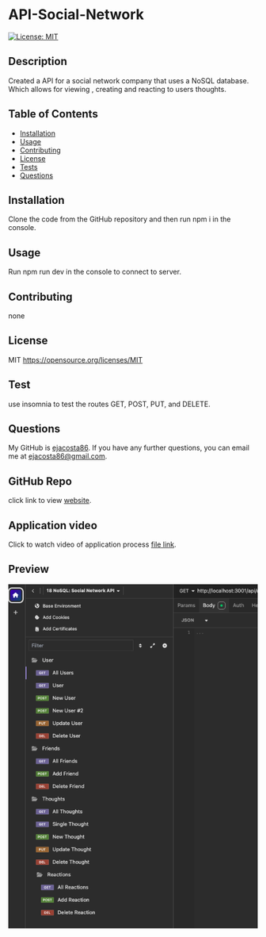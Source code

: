 # API-Social-Network
[![License: MIT](https://img.shields.io/badge/License-MIT-yellow.svg)](https://opensource.org/licenses/MIT)
   
## Description
Created a API for a social network company that uses a NoSQL database. Which allows for viewing , creating and reacting to users thoughts.

## Table of Contents
- [Installation](#installation)
- [Usage](#usage)
- [Contributing](#contributing)
- [License](#license)
- [Tests](#tests)
- [Questions](#questions)

## Installation 
Clone the code from the GitHub repository and then run npm i in the console.
    
## Usage 
Run npm run dev in the console to connect to server.

## Contributing 
none

## License 
MIT
https://opensource.org/licenses/MIT

## Test
use insomnia to test the routes GET, POST, PUT, and DELETE.

## Questions
    
My GitHub is [ejacosta86](https://github.com/ejacosta86).
If you have any further questions, you can email me at ejacosta86@gmail.com.

## GitHub Repo
click link to view [website](https://github.com/Ejacosta86/API-Social-Network).

## Application video
Click to watch video of application process [file link](https://drive.google.com/file/d/1TJ0q6o6MF7VckREF1KOt7BfeCpsFZI7l/view).

## Preview
![example website](./assets/API%20social%20network%20files.png)
